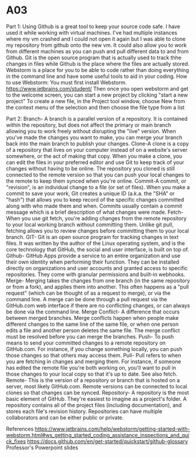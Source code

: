 # A03

Part 1:
Using Github is a great tool to keep your source code safe. I have used it while working with virtual machines. I've had multiple instances where my vm crashed and I could not open it again
but I was able to clone my repository from github onto the new vm. It could also allow you to work from different machines as you can push and pull different data to and from Github.
Git is the open source program that is actually used to track thhe changes in files while Github is the place where the files are actually stored.
Webstorm is a place for you to be able to code rather than doing everything in the command line and have some useful tools to aid in your coding.
How to use Webstorm:
You must first install Webstorm. https://www.jetbrains.com/student/
Then once you open webstorm and get to the welcome screen, you can start a new project by clicking "start a new project"
To create a new file, in the Project tool window, choose New from the context menu of the selection and then choose the file type from a list

Part 2:
Branch- A branch is a parallel version of a repository. It is contained within the repository, but does not affect the primary or main branch allowing you to work freely without disrupting the "live" version. When you've made the changes you want to make, you can merge your branch back into the main branch to publish your changes.
Clone-A clone is a copy of a repository that lives on your computer instead of on a website's server somewhere, or the act of making that copy. When you make a clone, you can edit the files in your preferred editor and use Git to keep track of your changes without having to be online. The repository you cloned is still connected to the remote version so that you can push your local changes to the remote to keep them synced when you're online.
Commit-A commit, or "revision", is an individual change to a file (or set of files). When you make a commit to save your work, Git creates a unique ID (a.k.a. the "SHA" or "hash") that allows you to keep record of the specific changes committed along with who made them and when. Commits usually contain a commit message which is a brief description of what changes were made.
Fetch- When you use git fetch, you're adding changes from the remote repository to your local working branch without committing them. Unlike git pull, fetching allows you to review changes before committing them to your local branch.
GIT- Git is an open source program for tracking changes in text files. It was written by the author of the Linux operating system, and is the core technology that GitHub, the social and user interface, is built on top of.
Github- GitHub Apps provide a service to an entire organization and use their own identity when performing their function. They can be installed directly on organizations and user accounts and granted access to specific repositories. They come with granular permissions and built-in webhooks.
Merge- Merging takes the changes from one branch (in the same repository or from a fork), and applies them into another. This often happens as a "pull request" (which can be thought of as a request to merge), or via the command line. A merge can be done through a pull request via the GitHub.com web interface if there are no conflicting changes, or can always be done via the command line.
Merge Conflict- A difference that occurs between merged branches. Merge conflicts happen when people make different changes to the same line of the same file, or when one person edits a file and another person deletes the same file. The merge conflict must be resolved before you can merge the branches.
Push- To push means to send your committed changes to a remote repository on GitHub.com. For instance, if you change something locally, you can push those changes so that others may access them.
Pull- Pull refers to when you are fetching in changes and merging them. For instance, if someone has edited the remote file you're both working on, you'll want to pull in those changes to your local copy so that it's up to date. See also fetch.
Remote- This is the version of a repository or branch that is hosted on a server, most likely GitHub.com. Remote versions can be connected to local clones so that changes can be synced.
Repository- A repository is the most basic element of GitHub. They're easiest to imagine as a project's folder. A repository contains all of the project files (including documentation), and stores each file's revision history. Repositories can have multiple collaborators and can be either public or private.

References
https://www.jetbrains.com/help/webstorm/getting-started-with-webstorm.html#ws_getting_started_coding_assistance_inspections_and_quick_fixes
https://docs.github.com/en/get-started/quickstart/github-glossary
Professor's Powerpoint slides
